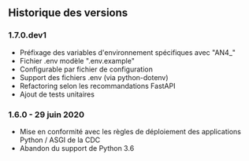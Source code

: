 ## Historique des versions

### 1.7.0.dev1

- Préfixage des variables d'environnement spécifiques avec "AN4_"
- Fichier .env modèle ".env.example"
- Configurable par fichier de configuration
- Support des fichiers .env (via python-dotenv)
- Refactoring selon les recommandations FastAPI
- Ajout de tests unitaires

### 1.6.0 - 29 juin 2020

- Mise en conformité avec les règles de déploiement des applications Python / ASGI de la CDC
- Abandon du support de Python 3.6
